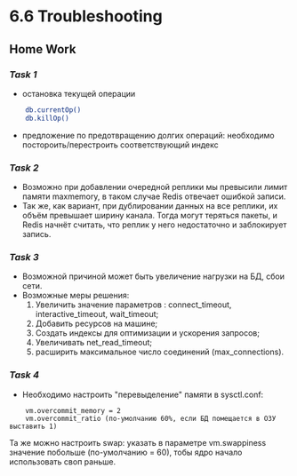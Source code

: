 # 6.6 Troubleshooting
## Home Work
###   ***Task 1***
+ остановка текущей операции
```bash
    db.currentOp()
    db.killOp()
```  
+ предложение по предотвращению долгих операций:
        необходимо постороить/перестроить соответствующий индекс
###   ***Task 2***
+ Возможно при добавлении очередной реплики мы превысили лимит памяти maxmemory, в таком случае Redis отвечает ошибкой записи.
+ Так же, как вариант, при дублировании данных на все реплики, их объём превышает ширину канала. Тогда могут теряться пакеты, и Redis начнёт считать, что реплик у него недостаточно и заблокирует запись.
### ***Task 3***
+ Возможной причиной может быть увеличение нагрузки на БД, сбои сети. 
+ Возможные меры решения:
   1. Увеличить значение параметров : connect_timeout, interactive_timeout, wait_timeout;
   2. Добавить ресурсов на машине;
   3. Создать индексы для оптимизации  и ускорения запросов;
   4. Увеличивать net_read_timeout;
   5. расширить максимальное число соединений (max_connections). 
### ***Task 4***
+ Необходимо настроить "перевыделение" памяти в sysctl.conf:
```
    vm.overcommit_memory = 2
    vm.overcommit_ratio (по-умолчанию 60%, если БД помещается в ОЗУ выставить 1)
```
Та же можно настроить swap: указать в параметре vm.swappiness значение побольше (по-умолчанию = 60), тобы ядро начало использовать своп раньше.
